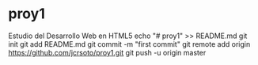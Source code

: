 # proy1
Estudio del Desarrollo Web en HTML5
echo "# proy1" >> README.md
git init
git add README.md
git commit -m "first commit"
git remote add origin https://github.com/jcrsoto/proy1.git
git push -u origin master
